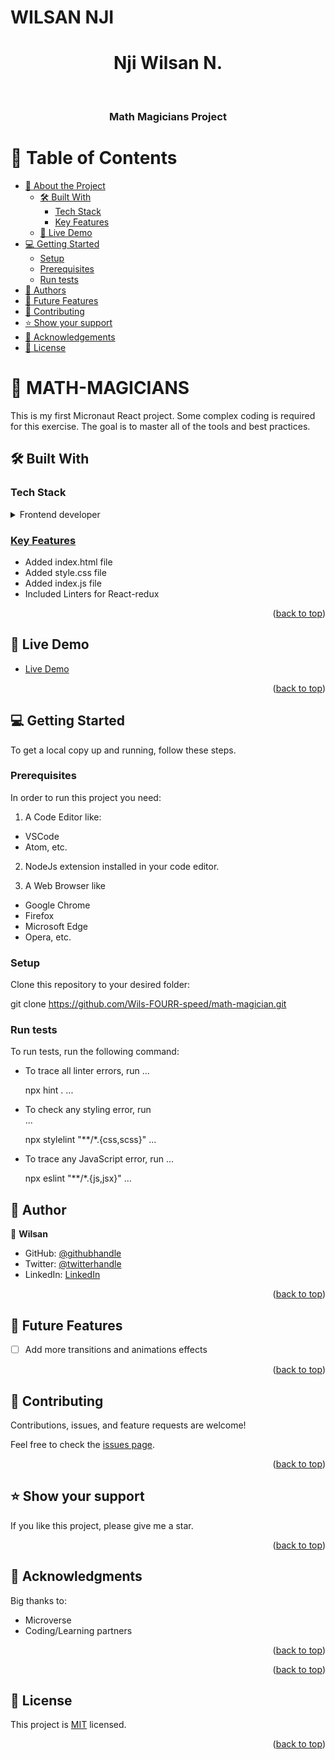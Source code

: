 # WILSAN NJI
<a name="readme-top"></a>

<div align="center">

  # Nji Wilsan N.
  <br/>

  <h3><b>Math Magicians Project</b></h3>

</div>


# 📗 Table of Contents

- [📖 About the Project](#about-project)
  - [🛠 Built With](#built-with)
    - [Tech Stack](#tech-stack)
    - [Key Features](#key-features)
  - [🚀 Live Demo](#live-demo)
- [💻 Getting Started](#getting-started)
  - [Setup](#setup)
  - [Prerequisites](#prerequisites)
  - [Run tests](#run-tests)
- [👥 Authors](#authors)
- [🔭 Future Features](#future-features)
- [🤝 Contributing](#contributing)
- [⭐️ Show your support](#support)
- [🙏 Acknowledgements](#acknowledgements)
- [📝 License](#license)


# 📖 MATH-MAGICIANS

This is my first Micronaut React project. Some complex coding is required for this exercise. The goal is to master all of the tools and best practices. 

## 🛠 Built With <a name="built-with"></a>

### Tech Stack <a name="tech-stack"></a>


<details>
  <summary>Frontend developer</summary>
  <ul>
    <li>HTML</li>
    <li>CSS</li>
    <li>js</li>
    <li>JSX</li>
    <li>React Library</li>
    <li><a href="https://fonts.googleapis.com"><li>
  </ul>
</details>


### Key Features <a name="key-features"></a>

- Added index.html file
- Added style.css file
- Added index.js file
- Included Linters for React-redux

<p align="right">(<a href="#readme-top">back to top</a>)</p>


## 🚀 Live Demo <a name="live-demo"></a>

- [Live Demo](https://Wils-FOURR-speed.github.io/math-magician/)

<p align="right">(<a href="#">back to top</a>)</p>


## 💻 Getting Started <a name="getting-started"></a>

To get a local copy up and running, follow these steps.

### Prerequisites

In order to run this project you need:

1. A Code Editor like:
- VSCode
- Atom, etc.

2. NodeJs extension installed in your code editor.

3. A Web Browser like
- Google Chrome
- Firefox
- Microsoft Edge
- Opera, etc.


### Setup

Clone this repository to your desired folder:

git clone https://github.com/Wils-FOURR-speed/math-magician.git


### Run tests

To run tests, run the following command:

- To trace all linter errors, run
  ...

  npx hint .
  ...
- To check any styling error, run  
  ...

  npx stylelint "**/*.{css,scss}"
  ...
- To trace any JavaScript error, run
  ...

  npx eslint "**/*.{js,jsx}"
  ...


## 👥 Author <a name="Wilsan"></a>


👤 **Wilsan**

- GitHub: [@githubhandle](https://github.com/Wils-FOURR-speed)
- Twitter: [@twitterhandle](https://twitter.com/WFourrspeed)
- LinkedIn: [LinkedIn](https://www.linkedin.com/in/nji-wilsan-ndenge-47b7a826a/)


<p align="right">(<a href="#readme-top">back to top</a>)</p>


## 🔭 Future Features <a name="future-features"></a>


- [ ] Add more transitions and animations effects

<p align="right">(<a href="#readme-top">back to top</a>)</p>


## 🤝 Contributing <a name="contributing"></a>

Contributions, issues, and feature requests are welcome!

Feel free to check the [issues page](https://github.com/Wils-FOURR-speed/math-magician/issues).

<p align="right">(<a href="#readme-top">back to top</a>)</p>

## ⭐️ Show your support <a name="support"></a>


If you like this project, please give me a star.

<p align="right">(<a href="#readme-top">back to top</a>)</p>


## 🙏 Acknowledgments <a name="acknowledgements"></a>

Big thanks to:
- Microverse
- Coding/Learning partners

<p align="right">(<a href="#readme-top">back to top</a>)</p>



<p align="right">(<a href="#readme-top">back to top</a>)</p>



## 📝 License <a name="license"></a>

This project is [MIT](./LICENSE) licensed.


<p align="right">(<a href="#readme-top">back to top</a>)</p>
